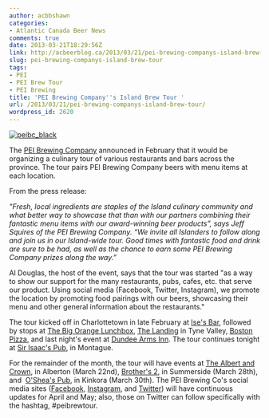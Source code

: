 ```yaml
---
author: acbbshawn
categories:
- Atlantic Canada Beer News
comments: true
date: 2013-03-21T18:29:56Z
link: http://acbeerblog.ca/2013/03/21/pei-brewing-companys-island-brew-tour/
slug: pei-brewing-companys-island-brew-tour
tags:
- PEI
- PEI Brew Tour
- PEI Brewing
title: 'PEI Brewing Company''s Island Brew Tour '
url: /2013/03/21/pei-brewing-companys-island-brew-tour/
wordpress_id: 2620
---
```


[![peibc_black](http://acbeerblog.ca/wp-content/uploads/2013/03/peibc_black.jpg?w=268)](http://acbeerblog.ca/wp-content/uploads/2013/03/peibc_black.jpg)

The [PEI Brewing Company](http://www.peibrewingcompany.com) announced in February that it would be organizing a culinary tour of various restaurants and bars across the province. The tour pairs PEI Brewing Company beers with menu items at each location.

From the press release:

_"Fresh, local ingredients are staples of the Island culinary community and what better way to showcase that than with our partners combining their fantastic menu items with our award-winning beer products”, says Jeff Squires of the PEI Brewing Company. “We invite all Islanders to follow along and join us in our Island-wide tour. Good times with fantastic food and drink are sure to be had, as well as the chance to earn some PEI Brewing Company prizes along the way.”_

Al Douglas, the host of the event, says that the tour was started "as a way to show our support for the many restaurants, pubs, cafes, etc. that serve our product. Using social media (Facebook, Twitter, Instagram), we promote the location by promoting food pairings with our beers, showcasing their menu and other general information about the restaurants."

The tour kicked off in Charlottetown in late February at [Ise's Bar](http://www.isesbar.com), followed by stops at [The Big Orange Lunchbox](http://www.bestplateforward.com), [The Landing](http://www.thelandingpei.com) in Tyne Valley, [Boston Pizza](http://www.bostonpizza.com), and last night's event at [Dundee Arms Inn](http://www.eden.travel/dundee). The tour continues tonight at [Sir Isaac's Pub](http://www.facebook.com/pages/Sir-Isaacs-Restaurant-and-Mister-Gabes-Pub/161462415988), in Montague.

For the remainder of the month, the tour will have events at [The Albert and Crown](http://www.facebook.com/pages/The-Albert-Crown-Pub-Eatery/171767569560120), in Alberton (March 22nd), [Brother's 2](http://www.brothers2.ca/), in Summerside (March 28th), and  [O'Shea's Pub](http://www.osheaspubandeatery.com/), in Kinkora (March 30th). The PEI Brewing Co's social media sites ([Facebook](https://www.facebook.com/peibrewingcompany), [Instagram](http://instagram.com/peibrewingcompany), and [Twitter](https://twitter.com/PEIBrew)) will have continuous updates for April and May; also, those on Twitter can follow specifically with the hashtag, #peibrewtour.
